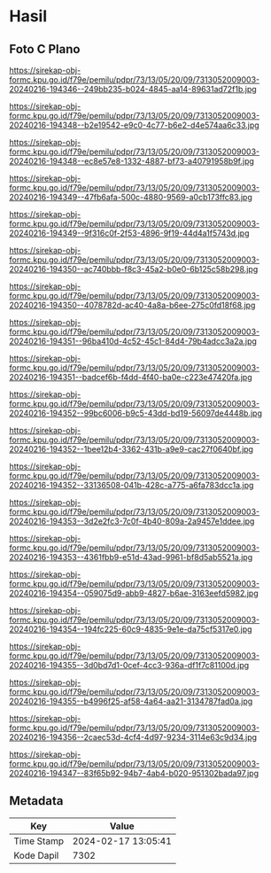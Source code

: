 # Hasil

## Foto C Plano

https://sirekap-obj-formc.kpu.go.id/f79e/pemilu/pdpr/73/13/05/20/09/7313052009003-20240216-194346--249bb235-b024-4845-aa14-89631ad72f1b.jpg

https://sirekap-obj-formc.kpu.go.id/f79e/pemilu/pdpr/73/13/05/20/09/7313052009003-20240216-194348--b2e19542-e9c0-4c77-b6e2-d4e574aa6c33.jpg

https://sirekap-obj-formc.kpu.go.id/f79e/pemilu/pdpr/73/13/05/20/09/7313052009003-20240216-194348--ec8e57e8-1332-4887-bf73-a40791958b9f.jpg

https://sirekap-obj-formc.kpu.go.id/f79e/pemilu/pdpr/73/13/05/20/09/7313052009003-20240216-194349--47fb6afa-500c-4880-9569-a0cb173ffc83.jpg

https://sirekap-obj-formc.kpu.go.id/f79e/pemilu/pdpr/73/13/05/20/09/7313052009003-20240216-194349--9f316c0f-2f53-4896-9f19-44d4a1f5743d.jpg

https://sirekap-obj-formc.kpu.go.id/f79e/pemilu/pdpr/73/13/05/20/09/7313052009003-20240216-194350--ac740bbb-f8c3-45a2-b0e0-6b125c58b298.jpg

https://sirekap-obj-formc.kpu.go.id/f79e/pemilu/pdpr/73/13/05/20/09/7313052009003-20240216-194350--4078782d-ac40-4a8a-b6ee-275c0fd18f68.jpg

https://sirekap-obj-formc.kpu.go.id/f79e/pemilu/pdpr/73/13/05/20/09/7313052009003-20240216-194351--96ba410d-4c52-45c1-84d4-79b4adcc3a2a.jpg

https://sirekap-obj-formc.kpu.go.id/f79e/pemilu/pdpr/73/13/05/20/09/7313052009003-20240216-194351--badcef6b-f4dd-4f40-ba0e-c223e47420fa.jpg

https://sirekap-obj-formc.kpu.go.id/f79e/pemilu/pdpr/73/13/05/20/09/7313052009003-20240216-194352--99bc6006-b9c5-43dd-bd19-56097de4448b.jpg

https://sirekap-obj-formc.kpu.go.id/f79e/pemilu/pdpr/73/13/05/20/09/7313052009003-20240216-194352--1bee12b4-3362-431b-a9e9-cac27f0640bf.jpg

https://sirekap-obj-formc.kpu.go.id/f79e/pemilu/pdpr/73/13/05/20/09/7313052009003-20240216-194352--33136508-041b-428c-a775-a6fa783dcc1a.jpg

https://sirekap-obj-formc.kpu.go.id/f79e/pemilu/pdpr/73/13/05/20/09/7313052009003-20240216-194353--3d2e2fc3-7c0f-4b40-809a-2a9457e1ddee.jpg

https://sirekap-obj-formc.kpu.go.id/f79e/pemilu/pdpr/73/13/05/20/09/7313052009003-20240216-194353--4361fbb9-e51d-43ad-9961-bf8d5ab5521a.jpg

https://sirekap-obj-formc.kpu.go.id/f79e/pemilu/pdpr/73/13/05/20/09/7313052009003-20240216-194354--059075d9-abb9-4827-b6ae-3163eefd5982.jpg

https://sirekap-obj-formc.kpu.go.id/f79e/pemilu/pdpr/73/13/05/20/09/7313052009003-20240216-194354--194fc225-60c9-4835-9e1e-da75cf5317e0.jpg

https://sirekap-obj-formc.kpu.go.id/f79e/pemilu/pdpr/73/13/05/20/09/7313052009003-20240216-194355--3d0bd7d1-0cef-4cc3-936a-df1f7c81100d.jpg

https://sirekap-obj-formc.kpu.go.id/f79e/pemilu/pdpr/73/13/05/20/09/7313052009003-20240216-194355--b4996f25-af58-4a64-aa21-3134787fad0a.jpg

https://sirekap-obj-formc.kpu.go.id/f79e/pemilu/pdpr/73/13/05/20/09/7313052009003-20240216-194356--2caec53d-4cf4-4d97-9234-3114e63c9d34.jpg

https://sirekap-obj-formc.kpu.go.id/f79e/pemilu/pdpr/73/13/05/20/09/7313052009003-20240216-194347--83f65b92-94b7-4ab4-b020-951302bada97.jpg


## Metadata

| Key        | Value               |
| ---------- | ------------------- |
| Time Stamp | 2024-02-17 13:05:41 |
| Kode Dapil | 7302                |



